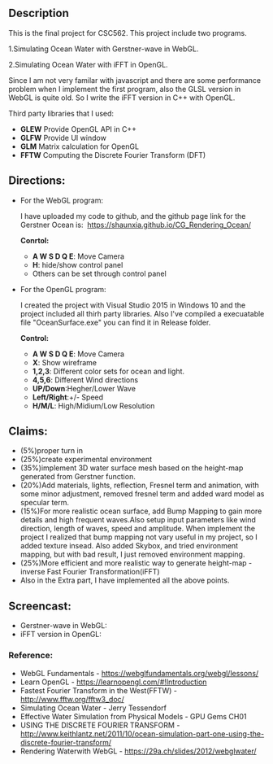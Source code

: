 ## Description
This is the final project for CSC562. This project include two programs.

1.Simulating Ocean Water with Gerstner-wave in WebGL.

2.Simulating Ocean Water with iFFT in OpenGL.

Since I am not very familar with javascript and there are some performance problem when I implement the first program, also the GLSL version in WebGL is quite old. So I write the iFFT version in C++ with OpenGL.

Third party libraries that I used:
- **GLEW**  Provide OpenGL API in C++
- **GLFW**  Provide UI window
- **GLM**     Matrix calculation for OpenGL
- **FFTW**  Computing the Discrete Fourier Transform (DFT)


## Directions:
- For the WebGL program: 

  I have uploaded my code to github, and the github page link for the Gerstner Ocean is:
  https://shaunxia.github.io/CG_Rendering_Ocean/

  __Conrtol:__
  * __A W S D Q E__: Move Camera
  * __H__: hide/show control panel
  * Others can be set through control panel
  
- For the OpenGL program:

  I created the project with Visual Studio 2015 in Windows 10 and the project included all thirh party libraries.
  Also I've compiled a execuatable file "OceanSurface.exe" you can find it in Release folder.
  
  __Control:__
  * __A W S D Q E__: Move Camera
  * __X__: Show wireframe
  * __1,2,3__: Different color sets for ocean and light.
  * __4,5,6__: Different Wind directions
  * __UP/Down__:Hegher/Lower Wave
  * __Left/Right__:+/- Speed
  * __H/M/L__: High/Midium/Low Resolution
  
## Claims:
- (5%)proper turn in
- (25%)create experimental environment 
- (35%)implement 3D water surface mesh based on the height-map generated from Gerstner function.
- (20%)Add materials, lights, reflection, Fresnel term and animation, with some minor adjustment, removed fresnel term and added ward model as specular term.
- (15%)For more realistic ocean surface, add Bump Mapping to gain more details and high frequent waves.Also setup input parameters like wind direction,  length of waves, speed and amplitude. When implement the project I realized that bump mapping not vary useful in my project, so I added texture insead. Also added Skybox, and tried environment mapping, but with bad result, I just removed environment mapping.
- (25%)More efficient and more realistic way to generate height-map -  inverse Fast Fourier Transformation(iFFT)
- Also in the Extra part, I have implemented all the above points.
## Screencast:
- Gerstner-wave in WebGL:
- iFFT version in OpenGL:
### Reference: ###
- WebGL Fundamentals - https://webglfundamentals.org/webgl/lessons/
- Learn OpenGL - https://learnopengl.com/#!Introduction
- Fastest Fourier Transform in the West(FFTW) - http://www.fftw.org/fftw3_doc/
- Simulating Ocean Water - Jerry Tessendorf
- Effective Water Simulation from Physical Models - GPU Gems CH01
- USING THE DISCRETE FOURIER TRANSFORM - http://www.keithlantz.net/2011/10/ocean-simulation-part-one-using-the-discrete-fourier-transform/
- Rendering Waterwith WebGL - https://29a.ch/slides/2012/webglwater/
